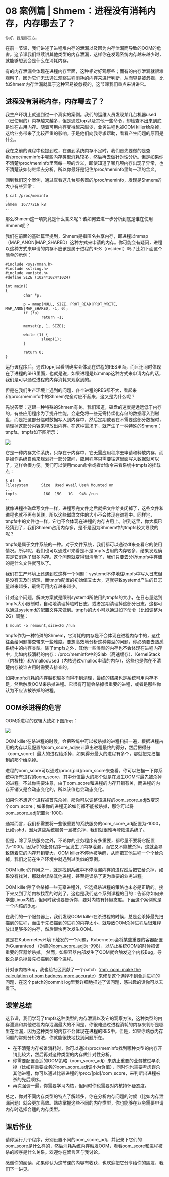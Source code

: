 # 08 案例篇 | Shmem：进程没有消耗内存，内存哪去了？

    你好，我是邵亚方。

在前一节课，我们讲述了进程堆内存的泄漏以及因为内存泄漏而导致的OOM的危害。这节课我们继续讲其他类型的内存泄漏，这样你在发现系统内存越来越少时，就能够想到会是什么在消耗内存。

有的内存泄漏会体现在进程内存里面，这种相对好观察些；而有的内存泄漏就很难观察了，因为它们无法通过观察进程消耗的内存来进行判断，从而容易被忽视，比如Shmem内存泄漏就属于这种容易被忽视的，这节课我们重点来讲讲它。

## 进程没有消耗内存，内存哪去了？

我生产环境上就遇到过一个真实的案例。我们的运维人员发现某几台机器used（已使用的）内存越来越多，但是通过top以及其他一些命令，却检查不出来到底是谁在占用内存。随着可用内存变得越来越少，业务进程也被OOM killer给杀掉，这给业务带来了比较严重的影响。于是他们向我寻求帮助，看看产生问题的原因是什么。

我在之前的课程中也提到过，在遇到系统内存不足时，我们首先要做的是查看/proc/meminfo中哪些内存类型消耗较多，然后再去做针对性分析。但是如果你不清楚/proc/meminfo里面每一项的含义，即使知道了哪几项内存出现了异常，也不清楚该如何继续去分析。所以你最好是记住/proc/meminfo里每一项的含义。

回到我们这个案例，通过查看这几台服务器的/proc/meminfo，发现是Shmem的大小有些异常：

```
$ cat /proc/meminfo
...
Shmem  16777216 kB
...

```

那么Shmem这一项究竟是什么含义呢？该如何去进一步分析到底是谁在使用Shmem呢？

我们在前面的基础篇里提到，Shmem是指匿名共享内存，即进程以mmap（MAP\_ANON|MAP\_SHARED）这种方式来申请的内存。你可能会有疑问，进程以这种方式来申请的内存不应该是属于进程的RES（resident）吗？比如下面这个简单的示例：

```
#include <sys/mman.h>
#include <string.h>
#include <unistd.h>
#define SIZE (1024*1024*1024)

int main()
{
        char *p; 

        p = mmap(NULL, SIZE, PROT_READ|PROT_WRITE, MAP_ANON|MAP_SHARED, -1, 0);
        if (!p)
                return -1; 

        memset(p, 1, SIZE);

        while (1) {
                sleep(1);
        }   

        return 0;
}

```

运行该程序后，通过top可以看到确实会体现在进程的RES里面，而且还同时体现在了进程的SHR里面，也就是说，如果进程是以mmap这种方式来申请内存的话，我们是可以通过进程的内存消耗来观察到的。

但是在我们生产环境上遇到的问题，各个进程的RES都不大，看起来和/proc/meminfo中的Shmem完全对应不起来，这又是为什么呢？

先说答案：这跟一种特殊的Shmem有关。我们知道，磁盘的速度是远远低于内存的，有些应用程序为了提升性能，会避免将一些无需持续化存储的数据写入到磁盘，而是把这部分临时数据写入到内存中，然后定期或者在不需要这部分数据时，清理掉这部分内容来释放出内存。在这种需求下，就产生了一种特殊的Shmem：tmpfs。tmpfs如下图所示：

![](https://static001.geekbang.org/resource/image/24/eb/248b083e0c263b096c66f8078e3a3aeb.jpg)

它是一种内存文件系统，只存在于内存中，它无需应用程序去申请和释放内存，而是操作系统自动来规划好一部分空间，应用程序只需要往这里面写入数据就可以了，这样会很方便。我们可以使用moun命令或者df命令来看系统中tmpfs的挂载点：

```
$ df -h
Filesystem      Size  Used Avail Use% Mounted on
...
tmpfs            16G  15G   1G   94% /run
...

```

就像进程往磁盘写文件一样，进程写完文件之后就把文件给关闭掉了，这些文件和进程也就不再有关联，所以这些磁盘文件的大小不会体现在进程中。同样地，tmpfs中的文件也一样，它也不会体现在进程的内存占用上。讲到这里，你大概已经猜到了，我们Shmem占用内存多，是不是因为Shmem中的tmpfs较大导致的呢？

tmpfs是属于文件系统的一种。对于文件系统，我们都可以通过df来查看它的使用情况。所以呢，我们也可以通过df来看是不是tmpfs占用的内存较多，结果发现确实是它消耗了很多内存。这个问题就变得很清晰了，我们只要去分析tmpfs中存储的是什么文件就可以了。

我们在生产环境上还遇到过这样一个问题：systemd不停地往tmpfs中写入日志但是没有去及时清理，而tmpfs配置的初始值又太大，这就导致systemd产生的日志量越来越多，最终可用内存越来越少。

针对这个问题，解决方案就是限制systemd所使用的tmpfs的大小，在日志量达到tmpfs大小限制时，自动地清理掉临时日志，或者定期清理掉这部分日志，这都可以通过systemd的配置文件来做到。tmpfs的大小可以通过如下命令（比如调整为2G）调整：

```
$ mount -o remount,size=2G /run

```

tmpfs作为一种特殊的Shmem，它消耗的内存是不会体现在进程内存中的，这往往会给问题排查带来一些难度。要想高效地分析这种类型的问题，你必须要去熟悉系统中的内存类型。除了tmpfs之外，其他一些类型的内存也不会体现在进程内存中，比如内核消耗的内存：/proc/meminfo中的Slab（高速缓存）、KernelStack（内核栈）和VmallocUsed（内核通过vmalloc申请的内存），这些也是你在不清楚内存被谁占用时需要去排查的。

如果tmpfs消耗的内存越积越多而得不到清理，最终的结果也是系统可用内存不足，然后触发OOM来杀掉进程。它很有可能会杀掉很重要的进程，或者是那些你认为不应该被杀掉的进程。

## OOM杀进程的危害

OOM杀进程的逻辑大致如下图所示：

![](https://static001.geekbang.org/resource/image/15/ee/150863953f090f09179e87814322a5ee.jpg)

OOM killer在杀进程的时候，会把系统中可以被杀掉的进程扫描一遍，根据进程占用的内存以及配置的oom\_score\_adj来计算出进程最终的得分，然后把得分（oom\_score）最大的进程给杀掉，如果得分最大的进程有多个，那就把先扫描到的那个给杀掉。

进程的oom\_score可以通过/proc/\[pid\]/oom\_score来查看，你可以扫描一下你系统中所有进程的oom\_score，其中分值最大的那个就是在发生OOM时最先被杀掉的进程。不过你需要注意，由于oom\_score和进程的内存开销有关，而进程的内存开销又是会动态变化的，所以该值也会动态变化。

如果你不想这个进程被首先杀掉，那你可以调整该进程的oom\_score\_adj改变这个oom\_score；如果你的进程无论如何都不能被杀掉，那你可以将oom\_score\_adj配置为-1000。

通常而言，我们都需要将一些很重要的系统服务的oom\_score\_adj配置为-1000，比如sshd，因为这些系统服务一旦被杀掉，我们就很难再登陆进系统了。

但是，除了系统服务之外，不论你的业务程序有多重要，都尽量不要将它配置为-1000。因为你的业务程序一旦发生了内存泄漏，而它又不能被杀掉，这就会导致随着它的内存开销变大，OOM killer不停地被唤醒，从而把其他进程一个个给杀掉，我们之前在生产环境中就遇到过类似的案例。

OOM killer的作用之一，就是找到系统中不停泄漏内存的进程然后把它给杀掉，如果没有找对，那就会误杀其他进程，甚至是误杀了更为重要的业务进程。

OOM killer除了会杀掉一些无辜进程外，它选择杀进程的策略也未必是正确的。接下来又到了给内核找茬的时刻了，这也是我们这个系列课程的目的：告诉你如何来学些Linux内核，但同时我也要告诉你，要对内核有怀疑态度。下面这个案例就是一个内核的Bug。

在我们的一个服务器上，我们发现OOM killer在杀进程的时候，总是会杀掉最先扫描到的进程，而由于先扫描到的进程的内存太小，就导致OOM杀掉进程后很难释放出足够多的内存，然后很快再次发生OOM。

这是在Kubernetes环境下触发的一个问题，Kubernetes会将某些重要的容器配置为Guaranteed （[对应的oom\_score\_adj为-998](https://kubernetes.io/docs/tasks/administer-cluster/out-of-resource/)），以防止系统OOM的时候把该重要的容器给杀掉。 然而，如果容器内部发生了OOM就会触发这个内核Bug，导致总是杀掉最先扫描到的那个进程。

针对该内核Bug，我也给社区贡献了一个patch（[mm, oom: make the calculation of oom badness more accurate](https://git.kernel.org/pub/scm/linux/kernel/git/torvalds/linux.git/commit/?id=9066e5cfb73cdbcdbb49e87999482ab615e9fc76)）来修复这个选择不到合适进程的问题，在这个patch的commit log里我详细地描述了该问题，感兴趣的话你可以去看下。

## 课堂总结

这节课，我们学习了tmpfs这种类型的内存泄漏以及它的观察方法，这种类型的内存泄漏和其他进程内存泄漏最大的不同是，你很难通过进程消耗的内存来判断是哪里在泄漏，因为这种类型的内存不会体现在进程的RES中。但是，如果你熟悉内存问题的常规分析方法，你就能很快地找到问题所在。

*   在不清楚内存被谁消耗时，你可以通过/proc/meminfo找到哪种类型的内存开销比较大，然后再对这种类型的内存做针对性分析。
*   你需要配置合适的OOM策略（oom\_score\_adj）来防止重要的业务被过早杀掉（比如将重要业务的oom\_score\_adj调小为负值），同时你也需要考虑误杀其他进程，你可以通过比较进程的/proc/\[pid\]/oom\_score，来判断出进程被杀的先后顺序。
*   再次强调一遍，你需要学习内核，但同时你也需要对内核持怀疑态度。

总之，你对不同内存类型的特点了解越多，你在分析内存问题的时候（比如内存泄漏问题）就会更加高效。熟练掌握这些不同的内存类型，你也能够在业务需要申请内存时选择合适的内存类型。

## 课后作业

请你运行几个程序，分别设置不同的oom\_score\_adj，并记录下它们的oom\_score是什么样的，然后消耗系统内存触发OOM，看看oom\_score和进程被杀的顺序是什么关系。欢迎你在留言区与我讨论。

感谢你的阅读，如果你认为这节课的内容有收获，也欢迎把它分享给你的朋友，我们下一讲见。
    